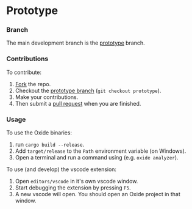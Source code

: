 # Prototype

### Branch

The main development branch is the [prototype](https://github.com/NoahGav/oxide-lang/tree/prototype) branch.

### Contributions

To contribute:

1. [Fork](https://github.com/NoahGav/oxide-lang/fork) the repo.
2. Checkout the [prototype branch](https://github.com/NoahGav/oxide-lang/tree/prototype) (`git checkout prototype`).
3. Make your contributions.
4. Then submit a [pull request](https://github.com/NoahGav/oxide-lang/pulls) when you are finished.

### Usage

To use the Oxide binaries:
1. run `cargo build --release`.
2. Add `target/release` to the `Path` environment variable (on Windows).
3. Open a terminal and run a command using (e.g. `oxide analyzer`).

To use (and develop) the vscode extension:
1. Open `editors/vscode` in it's own vscode window.
2. Start debugging the extension by pressing `F5`.
3. A new vscode will open. You should open an Oxide project in that window.
